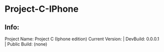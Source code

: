 # Project-C-IPhone

## Info:
Project Name: Project C (Iphone edition)
Current Version: 
 | DevBuild: 0.0.0.1
 | Public Build: (none)
